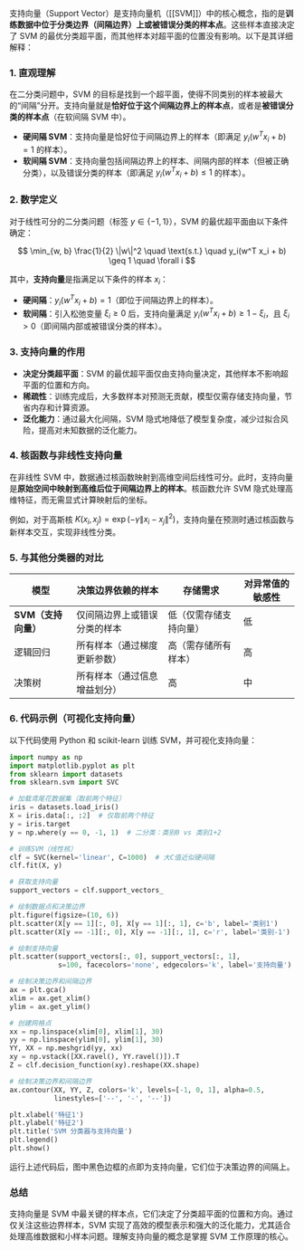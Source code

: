 
支持向量（Support Vector）是支持向量机（[[SVM]]）中的核心概念，指的是**训练数据中位于分类边界（间隔边界）上或被错误分类的样本点**。这些样本直接决定了 SVM 的最优分类超平面，而其他样本对超平面的位置没有影响。以下是其详细解释：

### 1. 直观理解
在二分类问题中，SVM 的目标是找到一个超平面，使得不同类别的样本被最大的“间隔”分开。支持向量就是**恰好位于这个间隔边界上的样本点**，或者是**被错误分类的样本点**（在软间隔 SVM 中）。

- **硬间隔 SVM**：支持向量是恰好位于间隔边界上的样本（即满足 $y_i(w^T x_i + b) = 1$ 的样本）。
- **软间隔 SVM**：支持向量包括间隔边界上的样本、间隔内部的样本（但被正确分类），以及错误分类的样本（即满足 $y_i(w^T x_i + b) \leq 1$ 的样本）。

### 2. 数学定义
对于线性可分的二分类问题（标签 $y \in \{-1, 1\}$），SVM 的最优超平面由以下条件确定：

$$
\min_{w, b} \frac{1}{2} \|w\|^2 \quad \text{s.t.} \quad y_i(w^T x_i + b) \geq 1 \quad \forall i
$$

其中，**支持向量**是指满足以下条件的样本 $x_i$：

- **硬间隔**：$y_i(w^T x_i + b) = 1$（即位于间隔边界上的样本）。
- **软间隔**：引入松弛变量 $\xi_i \geq 0$ 后，支持向量满足 $y_i(w^T x_i + b) \geq 1 - \xi_i$，且 $\xi_i > 0$（即间隔内部或被错误分类的样本）。

### 3. 支持向量的作用
- **决定分类超平面**：SVM 的最优超平面仅由支持向量决定，其他样本不影响超平面的位置和方向。
- **稀疏性**：训练完成后，大多数样本对预测无贡献，模型仅需存储支持向量，节省内存和计算资源。
- **泛化能力**：通过最大化间隔，SVM 隐式地降低了模型复杂度，减少过拟合风险，提高对未知数据的泛化能力。

### 4. 核函数与非线性支持向量
在非线性 SVM 中，数据通过核函数映射到高维空间后线性可分。此时，支持向量是**原始空间中映射到高维后位于间隔边界上的样本**。核函数允许 SVM 隐式处理高维特征，而无需显式计算映射后的坐标。

例如，对于高斯核 $K(x_i, x_j) = \exp(-\gamma \|x_i - x_j\|^2)$，支持向量在预测时通过核函数与新样本交互，实现非线性分类。

### 5. 与其他分类器的对比
| 模型               | 决策边界依赖的样本               | 存储需求               | 对异常值的敏感性 |
|--------------------|----------------------------------|------------------------|------------------|
| **SVM（支持向量）** | 仅间隔边界上或错误分类的样本     | 低（仅需存储支持向量） | 低               |
| 逻辑回归           | 所有样本（通过梯度更新参数）     | 高（需存储所有样本）   | 高               |
| 决策树             | 所有样本（通过信息增益划分）     | 高                     | 中               |

### 6. 代码示例（可视化支持向量）
以下代码使用 Python 和 scikit-learn 训练 SVM，并可视化支持向量：

```python
import numpy as np
import matplotlib.pyplot as plt
from sklearn import datasets
from sklearn.svm import SVC

# 加载鸢尾花数据集（取前两个特征）
iris = datasets.load_iris()
X = iris.data[:, :2]  # 仅取前两个特征
y = iris.target
y = np.where(y == 0, -1, 1)  # 二分类：类别0 vs 类别1+2

# 训练SVM（线性核）
clf = SVC(kernel='linear', C=1000)  # 大C值近似硬间隔
clf.fit(X, y)

# 获取支持向量
support_vectors = clf.support_vectors_

# 绘制数据点和决策边界
plt.figure(figsize=(10, 6))
plt.scatter(X[y == 1][:, 0], X[y == 1][:, 1], c='b', label='类别1')
plt.scatter(X[y == -1][:, 0], X[y == -1][:, 1], c='r', label='类别-1')

# 绘制支持向量
plt.scatter(support_vectors[:, 0], support_vectors[:, 1],
            s=100, facecolors='none', edgecolors='k', label='支持向量')

# 绘制决策边界和间隔边界
ax = plt.gca()
xlim = ax.get_xlim()
ylim = ax.get_ylim()

# 创建网格点
xx = np.linspace(xlim[0], xlim[1], 30)
yy = np.linspace(ylim[0], ylim[1], 30)
YY, XX = np.meshgrid(yy, xx)
xy = np.vstack([XX.ravel(), YY.ravel()]).T
Z = clf.decision_function(xy).reshape(XX.shape)

# 绘制决策边界和间隔边界
ax.contour(XX, YY, Z, colors='k', levels=[-1, 0, 1], alpha=0.5,
           linestyles=['--', '-', '--'])

plt.xlabel('特征1')
plt.ylabel('特征2')
plt.title('SVM 分类器与支持向量')
plt.legend()
plt.show()
```

运行上述代码后，图中黑色边框的点即为支持向量，它们位于决策边界的间隔上。

### 总结
支持向量是 SVM 中最关键的样本点，它们决定了分类超平面的位置和方向。通过仅关注这些边界样本，SVM 实现了高效的模型表示和强大的泛化能力，尤其适合处理高维数据和小样本问题。理解支持向量的概念是掌握 SVM 工作原理的核心。
